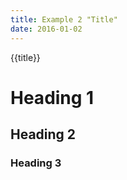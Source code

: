 ```yaml
---
title: Example 2 "Title"
date: 2016-01-02
---
```


{{title}}

# Heading 1

## Heading 2

### Heading 3
